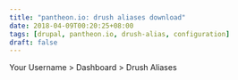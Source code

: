 ```yaml
---
title: "pantheon.io: drush aliases download"
date: 2018-04-09T00:20:25+08:00
tags: [drupal, pantheon.io, drush-alias, configuration]
draft: false
---
```


Your Username > Dashboard > Drush Aliases
